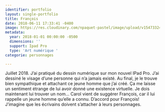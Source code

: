 ```yaml
---
identifier: portfolio
layout: single-portfolio
title: François
date: 2018-06-11 17:33:41 -0400
image: https://res.cloudinary.com/npaquet-pastel/image/upload/v1547332439/39021265_2145882975680938_4980565460807319552_n.jpg
metadata:
  year: 2018-01-01 00:00:00 -0500
  dimensions: ''
  support: Ipad Pro
  type: 'Art numérique '
categorie: personnages

---
```

Juillet 2018. J’ai pratiqué du dessin numérique sur mon nouvel IPad Pro. J’ai dessiné le visage d’une personne qui n’a jamais existé. Au final, je le trouve bien sympathique et attachant ce jeune homme que j’ai créé. Ça me laisse un sentiment étrange de lui avoir donné une existence virtuelle. Je dois maintenant lui trouver un nom... Carol vient de suggérer François, car il lui rappelle un jeune homme qu’elle a connu. D’accord pour François! J’imagine que les écrivains doivent s’attacher à leurs personnages.